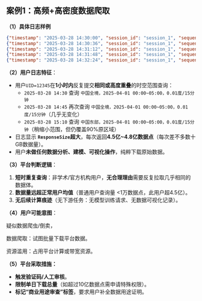 ## **案例1：高频+高密度数据爬取**

**（1）具体日志样例**

```json
{"timestamp": "2025-03-28 14:30:00", "session_id": "session_1", "sequence_num": 0, "action": "API_CALL", "uid": "user_1_6309", "ip": "192.168.115.200", "device_id": "DEVICE523219", "api": "query_spatial_grid_data", "params": {"spatial_range": [73.5, 18.0, 135.0, 54.0], "temporal_range": ["2025-04-01 00:00:00", "2025-04-01 05:00:00"], "spatial_resolution": 0.01, "temporal_resolution": 15, "data_category": "temperature"}, "response_size": 452290289, "compute_time": 39, "status": "success"}
{"timestamp": "2025-03-28 14:30:36", "session_id": "session_1", "sequence_num": 1, "action": "API_CALL", "uid": "user_1_6309", "ip": "192.168.188.154", "device_id": "DEVICE528755", "api": "query_spatial_grid_data", "params": {"spatial_range": [73.5, 18.0, 135.0, 54.0], "temporal_range": ["2025-04-01 00:00:00", "2025-04-01 05:00:00"], "spatial_resolution": 0.01, "temporal_resolution": 15, "data_category": "temperature"}, "response_size": 455649566, "compute_time": 39, "status": "success"}
{"timestamp": "2025-03-28 14:31:12", "session_id": "session_1", "sequence_num": 2, "action": "API_CALL", "uid": "user_1_6309", "ip": "192.168.19.145", "device_id": "DEVICE838364", "api": "query_spatial_grid_data", "params": {"spatial_range": [73.5, 18.0, 135.0, 54.0], "temporal_range": ["2025-04-01 00:00:00", "2025-04-01 05:00:00"], "spatial_resolution": 0.01, "temporal_resolution": 15, "data_category": "temperature"}, "response_size": 456331150, "compute_time": 33, "status": "success"}
{"timestamp": "2025-03-28 14:31:48", "session_id": "session_1", "sequence_num": 3, "action": "API_CALL", "uid": "user_1_6309", "ip": "192.168.186.114", "device_id": "DEVICE447899", "api": "query_spatial_grid_data", "params": {"spatial_range": [73.5, 18.0, 135.0, 54.0], "temporal_range": ["2025-04-01 00:00:00", "2025-04-01 05:00:00"], "spatial_resolution": 0.01, "temporal_resolution": 15, "data_category": "temperature"}, "response_size": 451454585, "compute_time": 42, "status": "success"}
{"timestamp": "2025-03-28 14:32:24", "session_id": "session_1", "sequence_num": 4, "action": "API_CALL", "uid": "user_1_6309", "ip": "192.168.51.43", "device_id": "DEVICE549658", "api": "query_spatial_grid_data", "params": {"spatial_range": [73.5, 18.0, 135.0, 54.0], "temporal_range": ["2025-04-01 00:00:00", "2025-04-01 05:00:00"], "spatial_resolution": 0.01, "temporal_resolution": 15, "data_category": "temperature"}, "response_size": 468733391, "compute_time": 51, "status": "success"}
```

**（2）用户日志特征**：

- 用户`UID=12345`在**1小时内**反复提交**相同或高度重叠**的时空范围查询：
  - `2025-03-28 14:30` 查询 `中国全境，2025-04-01 00:00~05:00，0.01度/15分钟`
  - `2025-03-28 14:45` 再次查询 `中国全境，2025-04-01 00:00~05:00，0.01度/15分钟`（几乎无变化）
  - `2025-03-28 15:10` 查询 `中国东部，2025-04-01 00:00~05:00，0.01度/15分钟`（稍缩小范围，但仍覆盖90%原区域）
- 日志显示 **`ResponseSize`超大**，每次返回**4.5亿~4.8亿数据点**（每次差不多数十GB数据量）。
- 用户**未做任何数据分析、建模、可视化操作**，纯粹下载原始数据。

**（3）平台判断逻辑**：

1. **短时重复查询**：非学术/官方机构用户，**无合理理由**需要反复拉取几乎相同的数据体。
2. **数据量远超正常用户均值**（普通用户查询量 <1万数据点，此用户超4.5亿）。
3. **无后续计算痕迹**（无下游任务：无模型训练请求、无数据可视化记录）。

**（4）用户可能意图**：

疑似数据爬虫/倒卖，

数据爬取：试图批量下载平台数据。

资源滥用：占用平台计算或带宽资源。

**（5）平台采取措施：**

   - **触发验证码/人工审核**。
   - **限制单日下载总量**（如超过10亿数据点需申请特殊权限）。
   - **标记“商业用途审查”标签**，要求用户补全数据用途证明。